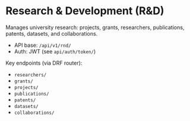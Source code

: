 # Research & Development (R&D)

Manages university research: projects, grants, researchers, publications, patents, datasets, and collaborations.

- API base: `/api/v1/rnd/`
- Auth: JWT (see `api/auth/token/`)

Key endpoints (via DRF router):
- `researchers/`
- `grants/`
- `projects/`
- `publications/`
- `patents/`
- `datasets/`
- `collaborations/`
